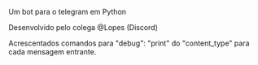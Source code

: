 
Um bot para o telegram em Python

Desenvolvido pelo colega @Lopes (Discord)

Acrescentados comandos para "debug": "print" do "content_type" para cada mensagem entrante.

